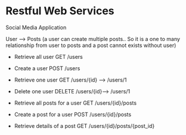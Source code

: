 #  Restful Web Services

Social Media Application

User --> Posts (a user can create multiple posts.. So it is a one to many relationship from user to posts and a post cannot exists without user)

- Retrieve all user 					GET /users
- Create a user						POST /users
- Retrieve one user 				GET /users/{id} -->  /users/1
- Delete one user					DELETE /users/{id}--> /users/1


- Retrieve all posts for a user 			GET /users/{id}/posts
- Create a post for a user 					POST /users/{id}/posts
- Retrieve details of a post				GET /users/{id}/posts/{post_id}